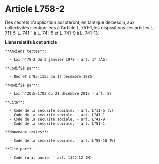 # Article L758-2

Des décrets d'application adapteront, en tant que de besoin, aux collectivités mentionnées à l'article L. 751-1, les
dispositions des articles L. 711-5, L. 741-1 à L. 741-5 et L. 741-9 à L. 741-13.

**Liens relatifs à cet article**

	**Anciens textes**:

	  - Loi n°78-2 du 2 janvier 1978 - art. 17 (Ab)

	**Codifié par**:

	  - Décret n°85-1353 du 17 décembre 1985

	**Modifié par**:

	  - Loi n°2015-1702 du 21 décembre 2015 - art. 59

	**Cite**:

	  - Code de la sécurité sociale. - art. L711-5 (V)
	  - Code de la sécurité sociale. - art. L741-1
	  - Code de la sécurité sociale. - art. L741-9
	  - Code de la sécurité sociale. - art. L751-1

	**Nouveaux textes**:

	  - Code de la sécurité sociale. - art. L755-18 (V)

	**Cité par**:

	  - Code rural ancien - art. 1142-12 (M)
